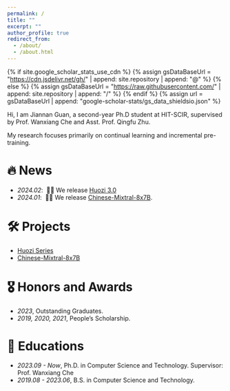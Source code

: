 ```yaml
---
permalink: /
title: ""
excerpt: ""
author_profile: true
redirect_from: 
  - /about/
  - /about.html
---
```


{% if site.google_scholar_stats_use_cdn %}
{% assign gsDataBaseUrl = "https://cdn.jsdelivr.net/gh/" | append: site.repository | append: "@" %}
{% else %}
{% assign gsDataBaseUrl = "https://raw.githubusercontent.com/" | append: site.repository | append: "/" %}
{% endif %}
{% assign url = gsDataBaseUrl | append: "google-scholar-stats/gs_data_shieldsio.json" %}

<span class='anchor' id='about-me'></span>

Hi, I am Jiannan Guan, a second-year Ph.D student at HIT-SCIR, supervised by Prof. Wanxiang Che and Asst. Prof. Qingfu Zhu.

My research focuses primarily on continual learning and incremental pre-training.


# 🔥 News
- *2024.02*: &nbsp;🎉🎉 We release [Huozi 3.0](https://github.com/HIT-SCIR/huozi)
- *2024.01*: &nbsp;🎉🎉 We release [Chinese-Mixtral-8x7B](https://github.com/HIT-SCIR/Chinese-Mixtral-8x7B).

<!-- # 📝 Publications 

<div class='paper-box'><div class='paper-box-image'><div><div class="badge">CVPR 2016</div><img src='images/500x300.png' alt="sym" width="100%"></div></div>
<div class='paper-box-text' markdown="1">

[Deep Residual Learning for Image Recognition](https://openaccess.thecvf.com/content_cvpr_2016/papers/He_Deep_Residual_Learning_CVPR_2016_paper.pdf)

**Kaiming He**, Xiangyu Zhang, Shaoqing Ren, Jian Sun

[**Project**](https://scholar.google.com/citations?view_op=view_citation&hl=zh-CN&user=DhtAFkwAAAAJ&citation_for_view=DhtAFkwAAAAJ:ALROH1vI_8AC) <strong><span class='show_paper_citations' data='DhtAFkwAAAAJ:ALROH1vI_8AC'></span></strong>
- Lorem ipsum dolor sit amet, consectetur adipiscing elit. Vivamus ornare aliquet ipsum, ac tempus justo dapibus sit amet. 
</div>
</div>

- [Lorem ipsum dolor sit amet, consectetur adipiscing elit. Vivamus ornare aliquet ipsum, ac tempus justo dapibus sit amet](https://github.com), A, B, C, **CVPR 2020** -->

# 🛠️ Projects
- [Huozi Series](https://github.com/HIT-SCIR/huozi)
- [Chinese-Mixtral-8x7B](https://github.com/HIT-SCIR/Chinese-Mixtral-8x7B)

# 🎖️ Honors and Awards
- *2023*, Outstanding Graduates.
- *2019, 2020, 2021*, People’s Scholarship.

# 📖 Educations
- *2023.09 - Now*, Ph.D. in Computer Science and Technology. Supervisor: Prof. Wanxiang Che
- *2019.08 - 2023.06*, B.S. in Computer Science and Technology.

<!-- # 💬 Invited Talks
- *2021.06*, Lorem ipsum dolor sit amet, consectetur adipiscing elit. Vivamus ornare aliquet ipsum, ac tempus justo dapibus sit amet. 
- *2021.03*, Lorem ipsum dolor sit amet, consectetur adipiscing elit. Vivamus ornare aliquet ipsum, ac tempus justo dapibus sit amet.  \| [\[video\]](https://github.com/) -->

<!-- # 💻 Internships
- *2019.05 - 2020.02*, [Lorem](https://github.com/), China. -->